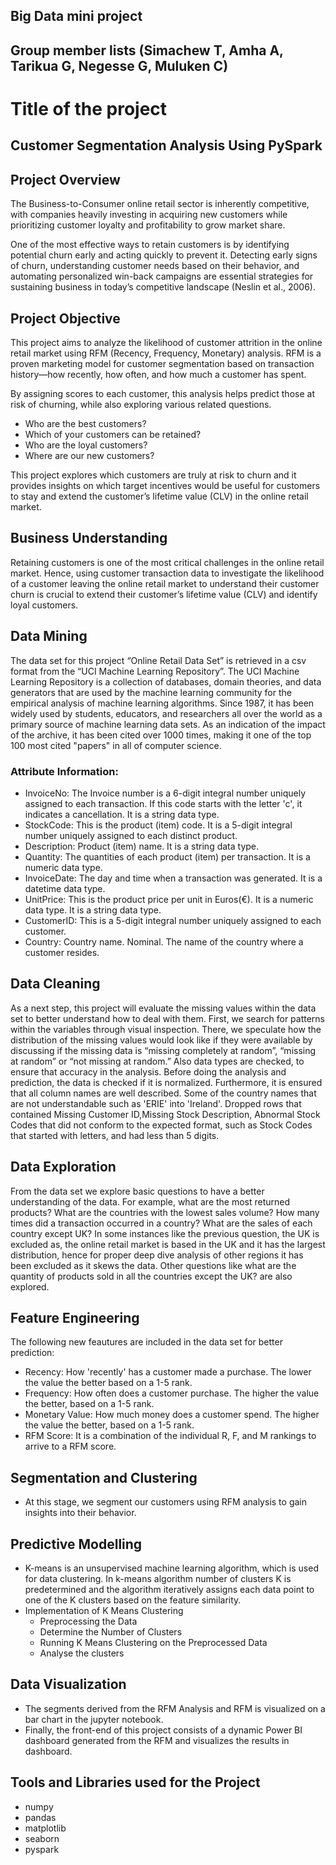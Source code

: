 ## Big Data mini project 
## Group member lists (Simachew T, Amha A, Tarikua G, Negesse G, Muluken C)
# Title of the project 
## Customer Segmentation Analysis Using PySpark

## Project Overview
The Business-to-Consumer online retail sector is inherently competitive, with companies heavily investing in acquiring new customers while prioritizing customer loyalty and profitability to grow market share.

One of the most effective ways to retain customers is by identifying potential churn early and acting quickly to prevent it. Detecting early signs of churn, understanding customer needs based on their behavior, and automating personalized win-back campaigns are essential strategies for sustaining business in today’s competitive landscape (Neslin et al., 2006).

## Project Objective
This project aims to analyze the likelihood of customer attrition in the online retail market using RFM (Recency, Frequency, Monetary) analysis. RFM is a proven marketing model for customer segmentation based on transaction history—how recently, how often, and how much a customer has spent.

By assigning scores to each customer, this analysis helps predict those at risk of churning, while also exploring various related questions.

- Who are the best customers?
- Which of your customers can be retained?
- Who are the loyal customers?
- Where are our new customers?
  
This project explores which customers are truly at risk to churn and it provides insights on which target incentives would be useful for customers to stay and extend the customer’s lifetime value (CLV) in the online retail market.

## Business Understanding
Retaining customers is one of the most critical challenges in the online retail market. Hence, using customer transaction data to investigate the likelihood of a customer leaving the online retail market to understand their customer churn is crucial to extend their customer’s lifetime value (CLV) and identify loyal customers.

## Data Mining
The data set for this project “Online Retail Data Set” is retrieved in a csv format from the “UCI Machine Learning Repository”. The UCI Machine Learning Repository is a collection of databases, domain theories, and data generators that are used by the machine learning community for the empirical analysis of machine learning algorithms. Since 1987, it has been widely used by students, educators, and researchers all over the world as a primary source of machine learning data sets. As an indication of the impact of the archive, it has been cited over 1000 times, making it one of the top 100 most cited "papers" in all of computer science.

### Attribute Information:
- InvoiceNo: The Invoice number is a 6-digit integral number uniquely assigned to each transaction. If this code starts with the letter 'c', it indicates a cancellation. It is a string data type.
- StockCode: This is the product (item) code. It is a 5-digit integral number uniquely assigned to each distinct product.
- Description: Product (item) name. It is a string data type.
- Quantity: The quantities of each product (item) per transaction. It is a numeric data type.
- InvoiceDate: The day and time when a transaction was generated. It is a datetime data type.
- UnitPrice: This is the product price per unit in Euros(€). It is a numeric data type. It is a string data type.
- CustomerID: This is a 5-digit integral number uniquely assigned to each customer.
- Country: Country name. Nominal. The name of the country where a customer resides.

## Data Cleaning
As a next step, this project will evaluate the missing values within the data set to better understand how to deal with them. First, we search for patterns within the variables through visual inspection. There, we speculate how the distribution of the missing values would look like if they were available by discussing if the missing data is “missing completely at random”, “missing at random” or “not missing at random.” Also data types are checked, to ensure that accuracy in the analysis. Before doing the analysis and prediction, the data is checked if it is normalized. Furthermore, it is ensured that all column names are well described. Some of the country names that are not understandable such as 'ERIE' into 'Ireland'. Dropped rows that contained Missing Customer ID,Missing Stock Description, Abnormal Stock Codes that did not conform to the expected format, such as Stock Codes that started with letters, and had less than 5 digits. 

## Data Exploration
From the data set we explore basic questions to have a better understanding of the data. For example, what are the most returned products? What are the countries with the lowest sales volume? How many times did a transaction occurred in a country? What are the sales of each country except UK? In some instances like the previous question, the UK is excluded as, the online retail market is based in the UK and it has the largest distribution, hence for proper deep dive analysis of other regions it has been excluded as it skews the data. Other questions like what are the quantity of products sold in all the countries except the UK? are also explored.

## Feature Engineering
The following new feautures are included in the data set for better prediction:

- Recency: How 'recently' has a customer made a purchase. The lower the value the better based on a 1-5 rank.
- Frequency: How often does a customer purchase. The higher the value the better, based on a 1-5 rank.
- Monetary Value: How much money does a customer spend. The higher the value the better, based on a 1-5 rank.
- RFM Score: It is a combination of the individual R, F, and M rankings to arrive to a RFM score.

## Segmentation and Clustering
- At this stage, we segment our customers using RFM analysis to gain insights into their behavior.

## Predictive Modelling
- K-means is an unsupervised machine learning algorithm, which is used for data clustering. In k-means algorithm number of clusters K is predetermined and the algorithm iteratively assigns each data point to one of the K clusters based on the feature similarity.
- Implementation of K Means Clustering
    - Preprocessing the Data
    - Determine the Number of Clusters
    - Running K Means Clustering on the Preprocessed Data
    - Analyse the clusters
 
## Data Visualization
- The segments derived from the RFM Analysis and RFM is visualized on a bar chart in the jupyter notebook.
- Finally, the front-end of this project consists of a dynamic Power BI dashboard generated from the RFM and  visualizes the results in dashboard.

## Tools and Libraries used for the Project
- numpy 
- pandas
- matplotlib
- seaborn
- pyspark



